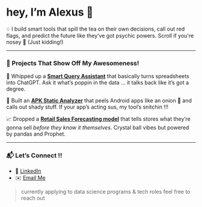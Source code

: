 # hey, I’m Alexus 👋

💡 I build smart tools that spill the tea on their own decisions, call out red flags, and predict the future like they’ve got psychic powers. Scroll if you're nosey 👀 (Just kidding!)

---

### 🔗 Projects That Show Off My Awesomeness!


🧠 Whipped up a [**Smart Query Assistant**](https://github.com/lexusimni/mock-llm-tabular-assistant) that basically turns spreadsheets into ChatGPT. Ask it what’s poppin in the data ... it talks back like it’s got a degree.  

📱 Built an [**APK Static Analyzer**](https://github.com/lexusimni/apk-static-analyzer) that peels Android apps like an onion 🧅 and calls out shady stuff. If your app’s acting sus, my tool’s snitchin !!!

📈 Dropped a [**Retail Sales Forecasting model**](https://github.com/lexusimni/retail-sales-forceasting) that tells stores what they’re gonna sell *before they know it themselves*. Crystal ball vibes but powered by pandas and Prophet.  


---

### 📬 Let’s Connect !!

- 💼 [LinkedIn](https://www.linkedin.com/in/alexus-glass-248061237/)
- ✉️ [Email Me](mailto:lexusimnitech@gmail.com)

> currently applying to data science programs & tech roles
> feel free to reach out

